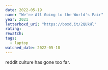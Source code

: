 ```yaml
---
date: 2022-05-19
name: "We're All Going to the World's Fair"
year: 2021
letterboxd_uri: "https://boxd.it/2QUkHl"
rating: 
rewatch: 
tags:
  - laptop
watched_date: 2022-05-18
---
```


reddit culture has gone too far.
